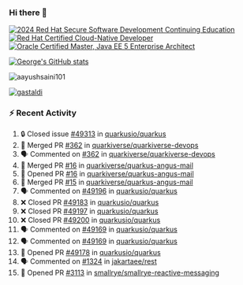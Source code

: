### Hi there 👋

<!--START_SECTION:badges-->
[![2024 Red Hat Secure Software Development Continuing Education](https://images.credly.com/size/110x110/images/36a76b78-c5bf-45cf-ac2c-48c3825260c7/blob)](http://www.credly.com/badges/c86e9a17-d2c3-4554-b890-7d0521710eb6 "2024 Red Hat Secure Software Development Continuing Education")
[![Red Hat Certified Cloud-Native Developer](https://images.credly.com/size/110x110/images/12ef4e4e-3d8d-4caf-9ab1-858c5bcb9619/image.png)](http://www.credly.com/badges/b6402e31-0894-48e6-b488-e2e551dcc809 "Red Hat Certified Cloud-Native Developer")
[![Oracle Certified Master, Java EE 5 Enterprise Architect](https://images.credly.com/size/110x110/images/1fa3549c-674c-4779-b3d6-d7d64eac2c23/Oracle-Certification-badge_OC-Master.png)](http://www.credly.com/badges/2565574e-b81d-410e-ab7d-24666ddcbe00 "Oracle Certified Master, Java EE 5 Enterprise Architect")
<!--END_SECTION:badges-->

[![George's GitHub stats](https://github-readme-stats.vercel.app/api?username=gastaldi&show=reviews,prs_merged&hide=contribs,prs&theme=transparent&show_icons=true)](https://github.com/anuraghazra/github-readme-stats)

<p align="left"> <img src="https://komarev.com/ghpvc/?username=gastaldi&label=Profile%20views&color=0e75b6&style=for-the-badge" alt="aayushsaini101" /> </p>

<p align="left"> <a href="https://github.com/ryo-ma/github-profile-trophy"><img src="https://github-profile-trophy.vercel.app/?username=gastaldi" alt="gastaldi" /></a> </p>

### :zap: Recent Activity

<!--START_SECTION:activity-->
1. 🔒 Closed issue [#49313](https://github.com/quarkusio/quarkus/issues/49313) in [quarkusio/quarkus](https://github.com/quarkusio/quarkus)
2. 🎉 Merged PR [#362](https://github.com/quarkiverse/quarkiverse-devops/pull/362) in [quarkiverse/quarkiverse-devops](https://github.com/quarkiverse/quarkiverse-devops)
3. 🗣 Commented on [#362](https://github.com/quarkiverse/quarkiverse-devops/pull/362#issuecomment-3148478820) in [quarkiverse/quarkiverse-devops](https://github.com/quarkiverse/quarkiverse-devops)
4. 🎉 Merged PR [#16](https://github.com/quarkiverse/quarkus-angus-mail/pull/16) in [quarkiverse/quarkus-angus-mail](https://github.com/quarkiverse/quarkus-angus-mail)
5. 💪 Opened PR [#16](https://github.com/quarkiverse/quarkus-angus-mail/pull/16) in [quarkiverse/quarkus-angus-mail](https://github.com/quarkiverse/quarkus-angus-mail)
6. 🎉 Merged PR [#15](https://github.com/quarkiverse/quarkus-angus-mail/pull/15) in [quarkiverse/quarkus-angus-mail](https://github.com/quarkiverse/quarkus-angus-mail)
7. 🗣 Commented on [#49196](https://github.com/quarkusio/quarkus/pull/49196#issuecomment-3136830333) in [quarkusio/quarkus](https://github.com/quarkusio/quarkus)
8. ❌ Closed PR [#49183](https://github.com/quarkusio/quarkus/pull/49183) in [quarkusio/quarkus](https://github.com/quarkusio/quarkus)
9. ❌ Closed PR [#49197](https://github.com/quarkusio/quarkus/pull/49197) in [quarkusio/quarkus](https://github.com/quarkusio/quarkus)
10. ❌ Closed PR [#49200](https://github.com/quarkusio/quarkus/pull/49200) in [quarkusio/quarkus](https://github.com/quarkusio/quarkus)
11. 🗣 Commented on [#49169](https://github.com/quarkusio/quarkus/pull/49169#issuecomment-3136437743) in [quarkusio/quarkus](https://github.com/quarkusio/quarkus)
12. 🗣 Commented on [#49169](https://github.com/quarkusio/quarkus/pull/49169#issuecomment-3136434819) in [quarkusio/quarkus](https://github.com/quarkusio/quarkus)
13. 💪 Opened PR [#49178](https://github.com/quarkusio/quarkus/pull/49178) in [quarkusio/quarkus](https://github.com/quarkusio/quarkus)
14. 🗣 Commented on [#1324](https://github.com/jakartaee/rest/issues/1324#issuecomment-3136296018) in [jakartaee/rest](https://github.com/jakartaee/rest)
15. 💪 Opened PR [#3113](https://github.com/smallrye/smallrye-reactive-messaging/pull/3113) in [smallrye/smallrye-reactive-messaging](https://github.com/smallrye/smallrye-reactive-messaging)
<!--END_SECTION:activity-->

